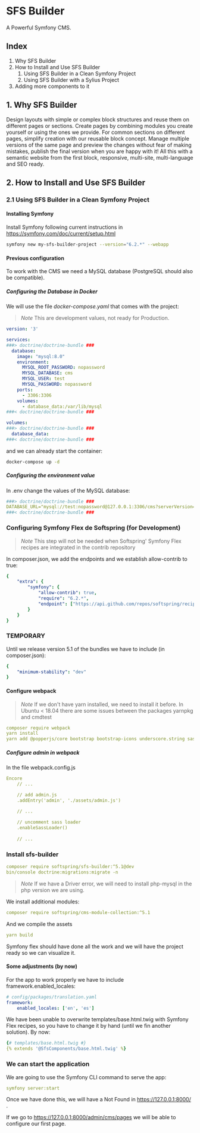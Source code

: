 # SFS Builder
A Powerful Symfony CMS.

## Index

1. Why SFS Builder
2. How to Install and Use SFS Builder
   1. Using SFS Builder in a Clean Symfony Project
   2. Using SFS Builder with a Sylius Project
3. Adding more components to it

## 1. Why SFS Builder

Design layouts with simple or complex block structures and reuse them on different pages or sections. 
Create pages by combining modules you create yourself or using the ones we provide. 
For common sections on different pages, simplify creation with our reusable block concept. 
Manage multiple versions of the same page and preview the changes without fear of making mistakes, publish the final version when you are happy with it! 
All this with a semantic website from the first block, responsive, multi-site, multi-language and SEO ready.

## 2. How to Install and Use SFS Builder

### 2.1 Using SFS Builder in a Clean Symfony Project

#### Installing Symfony

Install Symfony following current instructions in https://symfony.com/doc/current/setup.html

```bash
symfony new my-sfs-builder-project --version="6.2.*" --webapp
```

#### Previous configuration

To work with the CMS we need a MySQL database (PostgreSQL should also be compatible).

##### Configuring the Database in Docker

We will use the file *docker-compose.yaml* that comes with the project:

> *Note* This are development values, not ready for Production.

```yaml
version: '3'

services:
###> doctrine/doctrine-bundle ###
  database:
    image: "mysql:8.0"
    environment:
      MYSQL_ROOT_PASSWORD: nopassword
      MYSQL_DATABASE: cms
      MYSQL_USER: test
      MYSQL_PASSWORD: nopassword
    ports:
      - 3306:3306
    volumes:
      - database_data:/var/lib/mysql
###< doctrine/doctrine-bundle ###

volumes:
###> doctrine/doctrine-bundle ###
  database_data:
###< doctrine/doctrine-bundle ###
```

and we can already start the container:

```bash
docker-compose up -d
```

##### Configuring the environment value

In .env change the values of the MySQL database:

```yaml
###> doctrine/doctrine-bundle ###
DATABASE_URL="mysql://test:nopassword@127.0.0.1:3306/cms?serverVersion=8.0&charset=utf8mb4"
###< doctrine/doctrine-bundle ###
```

### Configuring Symfony Flex de Softspring (for Development)
> *Note* This step will not be needed when Softspring' Symfony Flex recipes are integrated in the contrib repository

In composer.json, we add the endpoints and we establish allow-contrib to true:

```yaml
{
    "extra": {
        "symfony": {
            "allow-contrib": true,
            "require": "6.2.*",
            "endpoint": ["https://api.github.com/repos/softspring/recipes/contents/index.json", "flex://defaults"]
        }
    }
}
```

### TEMPORARY
Until we release version 5.1 of the bundles we have to include (in composer.json):

```yaml
{
    "minimum-stability": "dev"
}
```

#### Configure webpack
> *Note* If we don't have yarn installed, we need to install it before. In Ubuntu < 18.04 there are some issues between the packages 
> yarnpkg and cmdtest

```yaml
composer require webpack
yarn install
yarn add @popperjs/core bootstrap bootstrap-icons underscore.string sass-loader@^13.0.0 sass --dev
```

##### Configure admin in webpack

In the file webpack.config.js

```yaml
Encore
    // ...

    // add admin.js
    .addEntry('admin', './assets/admin.js')

    // ...
    
    // uncomment sass loader
    .enableSassLoader()
    
    // ...
```

### Install sfs-builder

```yaml
composer require softspring/sfs-builder:^5.1@dev
bin/console doctrine:migrations:migrate -n
```

> *Note* If we have a Driver error, we will need to install php-mysql in the php version we are using.

We install additional modules: 

```yaml
composer require softspring/cms-module-collection:^5.1
```

And we compile the assets

```yaml
yarn build
```

Symfony flex should have done all the work and we will have the project ready so we can visualize it.

#### Some adjustments (by now)
For the app to work properly we have to include framework.enabled_locales:

```yaml
# config/packages/translation.yaml
framework:
    enabled_locales: ['en', 'es']
``` 

We have been unable to overwrite templates/base.html.twig with Symfony Flex recipes, so you have to change it by hand (until we fin another solution). By now:

```yaml
{# templates/base.html.twig #}
{% extends '@SfsComponents/base.html.twig' %}
``` 

### We can start the application
We are going to use the Symfony CLI command to serve the app:

```yaml
symfony server:start
``` 

Once we have done this, we will have a Not Found in https://127.0.0.1:8000/ .

If we go to https://127.0.0.1:8000/admin/cms/pages we will be able to configure our first page.